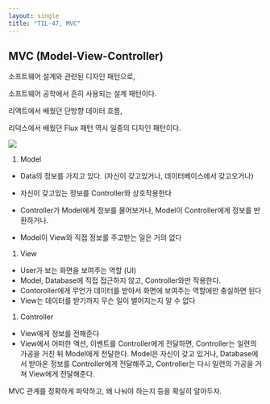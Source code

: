 ```yaml
---
layout: single
title: "TIL-47, MVC"
---
```


## MVC (Model-View-Controller)

소프트웨어 설계와 관련된 디자인 패턴으로,

소프트웨어 공학에서 흔히 사용되는 설계 패턴이다.

리액트에서 배웠던 단방향 데이터 흐름,

리덕스에서 배웠던 Flux 패턴 역시 일종의 디자인 패턴이다.

![](https://images.velog.io/images/skagns211/post/d43f0be6-782b-463f-998a-d33f16854314/%E1%84%89%E1%85%B3%E1%84%8F%E1%85%B3%E1%84%85%E1%85%B5%E1%86%AB%E1%84%89%E1%85%A3%E1%86%BA%202021-10-14%2022.12.44.png)

1. Model

- Data의 정보를 가지고 있다. (자신이 갖고있거나, 데이터베이스에서 갖고오거나)
- 자신이 갖고있는 정보를 Controller와 상호작용한다

- Controller가 Model에게 정보를 물어보거나, Model이 Controller에게 정보를 반환하거나.

- Model이 View와 직접 정보를 주고받는 일은 거의 없다

1. View

- User가 보는 화면을 보여주는 역할 (UI)
- Model, Database에 직접 접근하지 않고, Controller와만 작용한다.
- Contoroller에게 무언가 데이터를 받아서 화면에 보여주는 역할에만 충실하면 된다
- View는 데이터를 받기까지 무슨 일이 벌어지는지 알 수 없다

1. Controller

- View에게 정보를 전해준다
- View에서 어떠한 액션, 이벤트를 Controller에게 전달하면, Controller는 일련의 가공을 거친 뒤
  Model에게 전달한다. Model은 자신이 갖고 있거나, Database에서 받아온 정보를
  Controller에게 전달해주고, Controller는 다시 일련의 가공을 거쳐 View에게 전달해준다.

MVC 관계를 정확하게 파악하고, 왜 나눠야 하는지 등을 확실히 알아두자.
